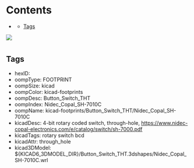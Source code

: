 



Contents
========

* [](#)
	* [Tags](#tags)
  
![][im]
# 

## Tags

- hexID: 
- oompType: FOOTPRINT
- oompSize: kicad
- oompColor: kicad-footprints
- oompDesc: Button_Switch_THT
- oompIndex: Nidec_Copal_SH-7010C
- oompName: kicad-footprints/Button_Switch_THT/Nidec_Copal_SH-7010C
- kicadDesc: 4-bit rotary coded switch, through-hole, https://www.nidec-copal-electronics.com/e/catalog/switch/sh-7000.pdf
- kicadTags: rotary switch bcd
- kicadAttr: through_hole
- kicad3DModel: ${KICAD6_3DMODEL_DIR}/Button_Switch_THT.3dshapes/Nidec_Copal_SH-7010C.wrl



[im]: image.png
